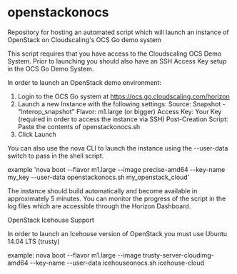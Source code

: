 openstackonocs
==============

Repository for hosting an automated script which will launch an instance of OpenStack on Cloudscaling's OCS Go demo system

This script requires that you have access to the Cloudscaling OCS Demo System.  Prior to launching you should also have an
SSH Access Key setup in the OCS Go Demo System.

In order to launch an OpenStack demo environment:

1.  Login to the OCS Go system at https://ocs.go.cloudscaling.com/horizon
2.  Launch a new Instance with the following settings:
	Source: Snapshot - "Interop_snapshot"
	Flavor: m1.large (or bigger)
	Access Key: Your Key (required in order to access the instance via SSH)
	Post-Creation Script: Paste the contents of openstackonocs.sh
3.  Click Launch

You can also use the nova CLI to launch the instance using the --user-data switch to pass in the shell script.

example 'nova boot --flavor m1.large --image precise-amd64 --key-name my_key --user-data openstackonocs.sh my_openstack_cloud'

The instance should build automatically and become available in approximately 5 minutes.  You can monitor the progress
of the script in the log files which are accessible through the Horizon Dashboard.

OpenStack Icehouse Support

In order to launch an Icehouse version of OpenStack you must use Ubuntu 14.04 LTS (trusty)

example:
nova boot --flavor m1.large --image trusty-server-cloudimg-amd64 --key-name <keyname> --user-data icehouseonocs.sh icehouse-cloud

